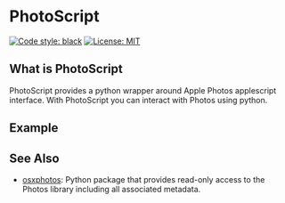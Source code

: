 # PhotoScript

[![Code style: black](https://img.shields.io/badge/code%20style-black-000000.svg)](https://github.com/python/black)
[![License: MIT](https://img.shields.io/badge/License-MIT-yellow.svg)](https://opensource.org/licenses/MIT)

## What is PhotoScript

PhotoScript provides a python wrapper around Apple Photos applescript interface.  With PhotoScript you can interact with Photos using python.

## Example

## See Also

- [osxphotos](https://github.com/RhetTbull/osxphotos): Python package that provides read-only access to the Photos library including all associated metadata. 
